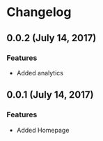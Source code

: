 Changelog
=========

0.0.2 (July 14, 2017)
-------------

### Features
* Added analytics

0.0.1 (July 14, 2017)
-------------

### Features
* Added Homepage
